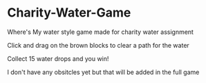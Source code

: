 # Charity-Water-Game
Where's My water style game made for charity water assignment

Click and drag on the brown blocks to clear a path for the water

Collect 15 water drops and you win!

I don't have any obsitcles yet but that will be added in the full game
